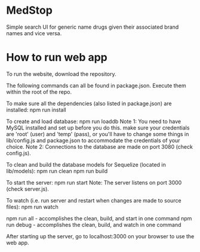 # MedStop

Simple search UI for generic name drugs given their associated brand names and vice versa.

# How to run web app

To run the website, download the repository.

The following commands can all be found in package.json. Execute them within the root of the repo.

To make sure all the dependencies (also listed in package.json) are installed:
npm run install

To create and load database:
npm run loaddb
Note 1:  You need to have MySQL installed and set up before you do this.
make sure your credentials are 'root' (user) and 'temp' (pass), or you'll have
to change some things in lib/config.js and package.json to accommodate
the credentials of your choice.
Note 2: Connections to the database are made on port 3080 (check config.js).

To clean and build the database models for Sequelize (located in lib/models):
npm run clean
npm run build

To start the server:
npm run start
Note: The server listens on port 3000 (check server.js).

To watch (i.e. run server and restart when changes are made to source files):
npm run watch

npm run all - accomplishes the clean, build, and start in one command
npm run debug - accomplishes the clean, build, and watch in one command

After starting up the server, go to localhost:3000 on your browser to use the web app.

